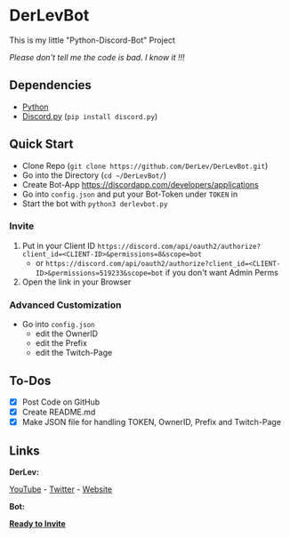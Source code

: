 # DerLevBot
This is my little "Python-Discord-Bot" Project

*Please don't tell me the code is bad. I know it !!!*

## Dependencies
- [Python](https://www.python.org/downloads/)
- [Discord.py](https://pypi.org/project/discord.py/) (`pip install discord.py`)

## Quick Start
- Clone Repo (`git clone https://github.com/DerLev/DerLevBot.git`)
- Go into the Directory (`cd ~/DerLevBot/`)
- Create Bot-App https://discordapp.com/developers/applications
- Go into `config.json` and put your Bot-Token under `TOKEN` in
- Start the bot with `python3 derlevbot.py`

### Invite

1. Put in your Client ID `https://discord.com/api/oauth2/authorize?client_id=<CLIENT-ID>&permissions=8&scope=bot`
   - or `https://discord.com/api/oauth2/authorize?client_id=<CLIENT-ID>&permissions=519233&scope=bot` if you don't want Admin Perms
2. Open the link in your Browser

### Advanced Customization

- Go into `config.json`
  - edit the OwnerID
  - edit the Prefix
  - edit the Twitch-Page

## To-Dos

- [x] Post Code on GitHub
- [x] Create README.md
- [x] Make JSON file for handling TOKEN, OwnerID, Prefix and Twitch-Page

## Links

**DerLev:**

[YouTube](https://www.youtube.com/channel/UCpEdoioUxagDLt56nT1WWaw) - [Twitter](https://twitter.com/_derlev_) - [Website](https://mc-mineserver.de/)

**Bot:**

[**Ready to Invite**](https://mc-mineserver.de/discord/bot4327/)
